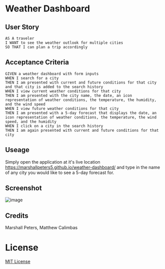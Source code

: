 # Weather Dashboard

## User Story

```
AS A traveler
I WANT to see the weather outlook for multiple cities
SO THAT I can plan a trip accordingly
```

## Acceptance Criteria

```
GIVEN a weather dashboard with form inputs
WHEN I search for a city
THEN I am presented with current and future conditions for that city and that city is added to the search history
WHEN I view current weather conditions for that city
THEN I am presented with the city name, the date, an icon representation of weather conditions, the temperature, the humidity, and the wind speed
WHEN I view future weather conditions for that city
THEN I am presented with a 5-day forecast that displays the date, an icon representation of weather conditions, the temperature, the wind speed, and the humidity
WHEN I click on a city in the search history
THEN I am again presented with current and future conditions for that city
```

## Useage

Simply open the application at it's live location https://marshallpeters5.github.io/weather-dashboard/ and type in the name of any city you would like to see a 5-day forecast for.

## Screenshot 

![image](https://user-images.githubusercontent.com/89714815/229633799-a221d31c-6989-44e3-bc9f-27afd10739a6.png)

## Credits

Marshall Peters, Matthew Calimbas

# License

[MIT License](https://choosealicense.com/licenses/mit/)